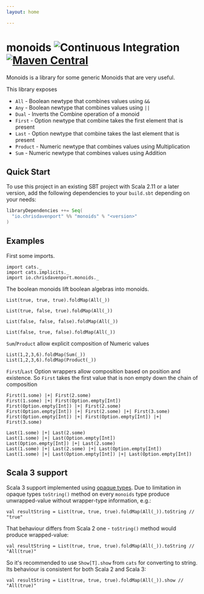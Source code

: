 ```yaml
---
layout: home

---
```

# monoids ![Continuous Integration](https://github.com/typelevel/monoids/workflows/Continuous%20Integration/badge.svg) [![Maven Central](https://maven-badges.herokuapp.com/maven-central/io.chrisdavenport/monoids_2.13/badge.svg)](https://maven-badges.herokuapp.com/maven-central/io.chrisdavenport/monoids_2.13)

Monoids is a library for some generic Monoids that are very useful.

This library exposes

- `All` - Boolean newtype that combines values using `&&`
- `Any` - Boolean newtype that combines values using `||`
- `Dual` - Inverts the Combine operation of a monoid
- `First` - Option newtype that combine takes the first element that is present
- `Last` - Option newtype that combine takes the last element that is present
- `Product` - Numeric newtype that combines values using Multiplication
- `Sum` - Numeric newtype that combines values using Addition

## Quick Start

To use this project in an existing SBT project with Scala 2.11 or a later version, 
add the following dependencies to your `build.sbt` depending on your needs:

```scala
libraryDependencies ++= Seq(
  "io.chrisdavenport" %% "monoids" % "<version>"
)
```

## Examples

First some imports.

```tut:silent
import cats._
import cats.implicits._
import io.chrisdavenport.monoids._
```

The boolean monoids lift boolean algebras into monoids.

```tut:book
List(true, true, true).foldMap(All(_))

List(true, false, true).foldMap(All(_))

List(false, false, false).foldMap(All(_))

List(false, true, false).foldMap(All(_))
```

`Sum`/`Product` allow explicit composition of Numeric values

```tut:book
List(1,2,3,6).foldMap(Sum(_))
List(1,2,3,6).foldMap(Product(_))
```

`First`/`Last` Option wrappers allow composition based on position and existence.
So `First` takes the first value that is non empty down the chain of composition

```tut:book
First(1.some) |+| First(2.some)
First(1.some) |+| First(Option.empty[Int])
First(Option.empty[Int]) |+| First(2.some)
First(Option.empty[Int]) |+| First(2.some) |+| First(3.some)
First(Option.empty[Int]) |+| First(Option.empty[Int]) |+| First(3.some)

Last(1.some) |+| Last(2.some)
Last(1.some) |+| Last(Option.empty[Int])
Last(Option.empty[Int]) |+| Last(2.some)
Last(1.some) |+| Last(2.some) |+| Last(Option.empty[Int])
Last(1.some) |+| Last(Option.empty[Int]) |+| Last(Option.empty[Int])
```

## Scala 3 support
Scala 3 support implemented using [opaque types](https://docs.scala-lang.org/scala3/book/types-opaque-types.html#opaque-types).
Due to limitation in opaque types `toString()` method on every `monoids` type 
produce unwrapped-value without wrapper-type information, e.g.:
```tut:silent
val resultString = List(true, true, true).foldMap(All(_)).toString // "true"
```
That behaviour differs from Scala 2 one - `toString()` method would produce wrapped-value:
```tut:silent
val resultString = List(true, true, true).foldMap(All(_)).toString // "All(true)"
```
So it's recommended to use `Show[T].show` from `cats` for converting to string. 
Its behaviour is consistent for both Scala 2 and Scala 3:
```tut:silent
val resultString = List(true, true, true).foldMap(All(_)).show // "All(true)"
```